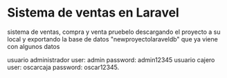 # Sistema de ventas en Laravel

sistema de ventas, compra y venta pruebelo descargando el proyecto a su local y exportando la base de datos "newproyectolaraveldb" que ya viene con algunos datos

usuario administrador
user: admin
password: admin12345
usuario cajero
user: oscarcaja
password: oscar12345.

